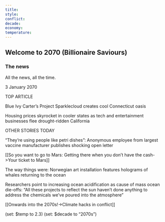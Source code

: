 ```yaml
---
title: 
style: 
conflict: 
decade: 
economy: 
temperature: 
---
```


## Welcome to 2070 (Billionaire Saviours)

### The news

All the news, all the time.

3 January 2070

TOP ARTICLE

Blue Ivy Carter’s Project Sparklecloud creates cool Connecticut oasis

Housing prices skyrocket in cooler states as tech and entertainment businesses flee drought-ridden California

OTHER STORIES TODAY

“They’re using people like petri dishes”: Anonymous employee from largest vaccine manufacturer publishes shocking open letter

[[So you want to go to Mars: Getting there when you don’t have the cash->Your ticket to Mars]]

The way things were: Norwegian art installation features holograms of whales returning to the ocean

Researchers point to increasing ocean acidification as cause of mass ocean die-offs: “All these projects to reflect the sun haven’t done anything to address the chemicals we’ve poured into the atmosphere”

[[Onwards into the 2070s!->Climate hacks in conflict]]

(set: $temp to 2.3) (set: $decade to “2070s”)

